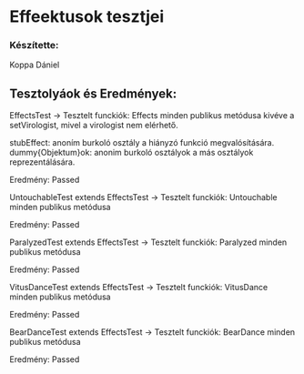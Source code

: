 # Effeektusok tesztjei

### Készítette:
Koppa Dániel

## Tesztolyáok és Eredmények: 

EffectsTest -> Tesztelt funckiók: Effects minden publikus metódusa kivéve a setVirologist, mivel a virologist nem elérhető. 

stubEffect: anoním burkoló osztály a hiányzó funkció megvalósítására.
dummy{Objektum}ok: anonim burkoló osztályok a más osztályok reprezentálására.

Eredmény: Passed

UntouchableTest extends EffectsTest -> Tesztelt funckiók: Untouchable minden publikus metódusa

Eredmény: Passed

ParalyzedTest extends EffectsTest -> Tesztelt funckiók: Paralyzed  minden publikus metódusa

Eredmény: Passed

VitusDanceTest extends EffectsTest -> Tesztelt funckiók: VitusDance minden publikus metódusa

Eredmény: Passed

BearDanceTest extends EffectsTest -> Tesztelt funckiók: BearDance minden publikus metódusa

Eredmény: Passed 